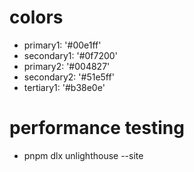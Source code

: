 # colors

- primary1: '#00e1ff'
- secondary1: '#0f7200'
- primary2: '#004827'
- secondary2:  '#51e5ff'
- tertiary1: '#b38e0e'
  

# performance testing

- pnpm dlx unlighthouse --site <your-site>